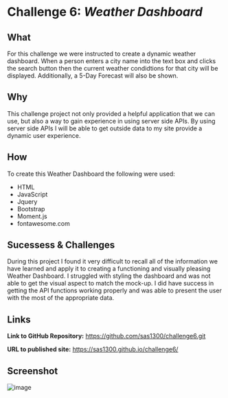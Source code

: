 # Challenge 6:  *Weather Dashboard*

## What
 For this challenge we were instructed to create a dynamic weather dashboard.  When a person enters a city name into the text box and clicks the search button then the current weather condidtions for that city will be displayed.  Additionally, a 5-Day Forecast will also be shown.  
    
## Why
This challenge project not only provided a helpful application that we can use, but also a way to gain experience in using server side APIs.  By using server side APIs I will be able to get outside data to my site provide a dynamic user experience.  

## How
To create this Weather Dashboard the following were used:

* HTML
* JavaScript
* Jquery
* Bootstrap
* Moment.js
* fontawesome.com

## Sucessess & Challenges
During this project I found it very difficult to recall all of the information we have learned and apply it to creating a functioning and visually pleasing Weather Dashboard. I struggled with styling the dashboard and was not able to get the visual aspect to match the mock-up.   I did have success in getting the API functions working properly and was able to present the user with the most of the appropriate data.  


## Links

**Link to GitHub Repository:**  https://github.com/sas1300/challenge6.git

**URL to published site:**   https://sas1300.github.io/challenge6/

## Screenshot
![image](/images/screenshot.jpg)